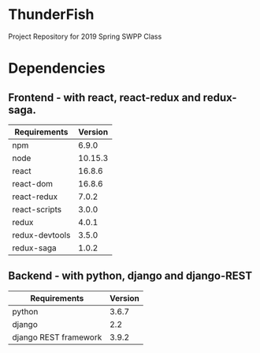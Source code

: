 # ThunderFish
Project Repository for 2019 Spring SWPP Class

# Dependencies

## Frontend - with react, react-redux and redux-saga.
|Requirements|Version|
|------------|-------|
|npm|6.9.0|
|node|10.15.3|
|react|16.8.6|
|react-dom|16.8.6|
|react-redux|7.0.2|
|react-scripts|3.0.0|
|redux|4.0.1|
|redux-devtools|3.5.0|
|redux-saga|1.0.2|

## Backend - with python, django and django-REST
|Requirements|Version|
|------------|-------|
|python|3.6.7|
|django|2.2|
|django REST framework|3.9.2|
